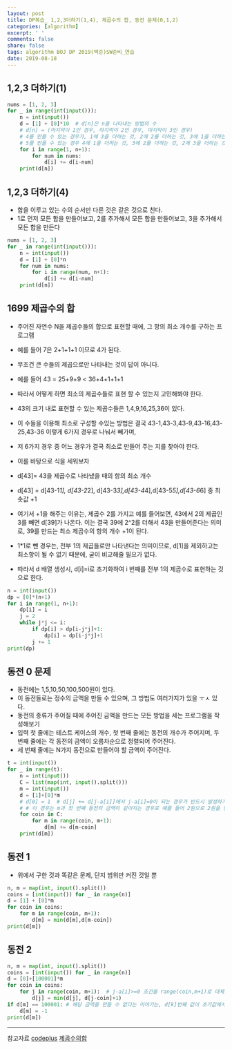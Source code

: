 ```yaml
---
layout: post
title: DP복습_ 1,2,3더하기(1,4), 제곱수의 합, 동전 문제(0,1,2)
categories: [algorithm]
excerpt: ' '
comments: false
share: false
tags: algorithm BOJ DP 2019(백준)SW준비_연습
date: 2019-08-18
---
```


## 1,2,3 더하기(1)

```python
nums = [1, 2, 3]
for _ in range(int(input())):
    n = int(input())
    d = [1] + [0]*10  # d[n]은 n을 나타내는 방법의 수
    # d[n] = (마지막이 1인 경우, 마지막이 2인 경우, 마지막이 3인 경우)
    # 4를 만들 수 있는 경우가, 1에 3을 더하는 것, 2에 2를 더하는 것, 3에 1을 더하는 것
    # 5를 만들 수 있는 경우 4에 1을 더하는 것, 3에 2를 더하는 것, 2에 3을 더하는 것
    for i in range(1, n+1):
        for num in nums:
            d[i] += d[i-num]
    print(d[n])
```

## 1,2,3 더하기(4)

- 합을 이루고 있는 수의 순서만 다른 것은 같은 것으로 친다.
- 1로 먼저 모든 합을 만들어보고, 2를 추가해서 모든 합을 만들어보고, 3을 추가해서 모든 합을 만든다

```python
nums = [1, 2, 3]
for _ in range(int(input())):
    n = int(input())
    d = [1] + [0]*n
    for num in nums:
        for i in range(num, n+1):
            d[i] += d[i-num]
    print(d[n])
```

## 1699 제곱수의 합

- 주어진 자연수 N을 제곱수들의 합으로 표현할 때에, 그 항의 최소 개수를 구하는 프로그램
- 예를 들어 7은 2+1+1+1 이므로 4가 된다.

- 무조건 큰 수들의 제곱으로만 나타내는 것이 답이 아니다.
- 예를 들어 43 = 25+9+9 < 36+4+1+1+1
- 따라서 어떻게 하면 최소의 제곱수들로 표현 할 수 있는지 고민해봐야 한다.
- 43의 크기 내로 표현할 수 있는 제곱수들은 1,4,9,16,25,36이 있다.
- 이 수들을 이용해 최소로 구성할 수있는 방법은 결국 43-1,43-3,43-9,43-16,43-25,43-36 이렇게 6가지 경우로 나눠서 빼가며,
- 저 6가지 경우 중 어느 경우가 결국 최소로 만들어 주는 지를 찾아야 한다.

- 이를 바탕으로 식을 세워보자
- d[43]= 43을 제곱수로 나타냈을 때의 항의 최소 개수
- d[43] = d[43-1*1], d[43-2*2], d[43-3*3],d[43-4*4],d[43-5*5],d[43-6*6] 중 최솟값 +1
- 여기서 +1을 해주는 이유는, 제곱수 2를 가지고 예를 들어보면, 43에서 2의 제곱인 3를 빼면 d[39]가 나온다. 이는 결국 39에 2^2를 더해서 43을 만들어준다는 의미로, 39를 만드는 최소 제곱수의 항의 개수 +1이 된다.
- 1\*1로 뺀 경우는, 전부 1의 제곱들로만 나타낸다는 의미이므로, d[1]을 제외하고는 최소항이 될 수 없기 때문에, 굳이 비교해줄 필요가 없다.
- 따라서 d 배열 생성시, d[i]=i로 초기화하여 i 번째를 전부 1의 제곱수로 표현하는 것으로 한다.

```python
n = int(input())
dp = [0]*(n+1)
for i in range(1, n+1):
    dp[i] = i
    j = 2
    while j*j <= i:
        if dp[i] > dp[i-j*j]+1:
            dp[i] = dp[i-j*j]+1
        j += 1
print(dp)

```

## 동전 0 문제

- 동전에는 1,5,10,50,100,500원이 있다.
- 이 동전들로는 정수의 금액을 만들 수 있으며, 그 방법도 여러가지가 있을 ㅜㅅ 있다.
- 동전의 종류가 주어질 때에 주어진 금액을 만드는 모든 방법을 세는 프로그램을 작성해보기
- 입력 첫 줄에는 테스트 케이스의 개수, 첫 번째 줄에는 동전의 개수가 주어지며, 두 번째 줄에는 각 동전의 금액이 오름차순으로 정렬되어 주어진다.
- 세 번째 줄에는 N가지 동전으로 만들어야 할 금액이 주어진다.

```python
t = int(input())
for _ in range(t):
    n = int(input())
    C = list(map(int, input().split()))
    m = int(input())
    d = [1]+[0]*m
    # d[0] = 1  # d[j] += d[j-a[i]]에서 j-a[i]=0이 되는 경우가 반드시 발생하기 때문이다.
    # # 이 경우는 m과 첫 번째 동전의 금액이 같아지는 경우로 예를 들어 2원으로 2원을 만드는 경우를 의미하기에, 1번은 반드시 들어간다. 따라서 d[0]=1이 필요하다
    for coin in C:
        for m in range(coin, m+1):
            d[m] += d[m-coin]
    print(d[m])

```

## 동전 1

- 위에서 구한 것과 똑같은 문제, 단지 범위만 커진 것일 뿐

```python
n, m = map(int, input().split())
coins = [int(input()) for _ in range(n)]
d = [1] + [0]*m
for coin in coins:
    for m in range(coin, m+1):
        d[m] = min(d[m],d[m-coin])
print(d[m])

```

## 동전 2

```python
n, m = map(int, input().split())
coins = [int(input()) for _ in range(n)]
d = [0]+[100001]*m
for coin in coins:
    for j in range(coin, m+1):  # j-a[i]>=0 조건을 range(coin,m+1)로 대체가능
        d[j] = min(d[j], d[j-coin]+1)
if d[m] == 100001: # 해당 금액을 만들 수 없다는 이야기는, d[k]번째 값이 초기값에서 변경되지 않았다는 의미.
    d[m] = -1
print(d[m])
```

---

참고자료
[codeplus](https://code.plus/course/33)
[제곱수의합](https://blog.naver.com/occidere/220792326120)

